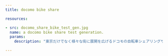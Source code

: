 ```yaml
---
title: docomo bike share

resources:

- src: docomo_share_bike_test_gen.jpg
  name: a docomo bike share test generation.
  params:
    description: "東京だけでなく様々な街に展開を広げるドコモの自転車シェアリングサービス。今は電動アシストの自転車がメインですが、初期の頃は電動アシストどころか貸し借りのための装置すらついていない自転車でした。どんどん進化しているんですね。"

---
```

